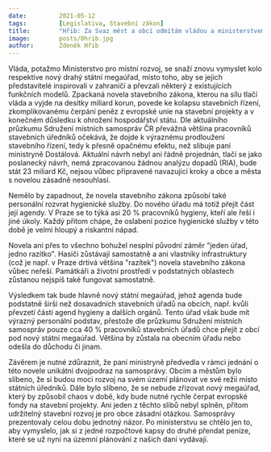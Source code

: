 ```yaml
---
date:         2021-05-12
tags:         [Legislativa, Stavební zákon]
title:        "Hřib: Za Svaz měst a obcí odmítám vládou a ministerstvem zpackaný stavební zákon"
image: 	      posts/0hrib.jpg
author:       Zdeněk Hřib
---
```


Vláda, potažmo Ministerstvo pro místní rozvoj, se snaží znovu vymyslet kolo respektive nový drahý státní megaúřad, místo toho, aby se jejich představitelé inspirovali v zahraničí a převzali některý z existujících funkčních modelů. Zpackaná novela stavebního zákona, kterou na sílu tlačí vláda a vyjde na desítky miliard korun, povede ke kolapsu stavebních řízení, zkomplikovanému čerpání peněz z evropské unie na stavební projekty a v konečném důsledku k ohrožení hospodářství státu. Dle aktuálního průzkumu Sdružení místních samospráv ČR převážná většina pracovníků stavebních úředníků očekává, že dojde k výraznému prodloužení stavebního řízení, tedy k přesně opačnému efektu, než slibuje paní ministryně Dostálová. Aktuální návrh nebyl ani řádně projednán, tlačí se jako poslanecký návrh, nemá zpracovanou žádnou analýzu dopadů (RIA), bude stát 23 miliard Kč, nejsou vůbec připravené navazující kroky a obce a města s novelou zásadně nesouhlasí. 

Nemělo by zapadnout, že novela stavebního zákona způsobí také personální rozvrat hygienické služby. Do nového úřadu má totiž přejít část její agendy. V Praze se to týká asi 20 % pracovníků hygieny, kteří ale řeší i jiné úkoly. Každý přitom chápe, že oslabení pozice hygienické služby v této době je velmi hloupý a riskantní nápad. 

Novela ani přes to všechno bohužel nesplní původní záměr "jeden úřad, jedno razítko". Hasiči zůstávají samostatně a ani vlastníky infrastruktury (což je např. v Praze drtivá většina "razítek") novela stavebního zákona vůbec neřeší. Památkáři a životní prostředí v podstatných oblastech zůstanou nejspíš také fungovat samostatně. 

Výsledkem tak bude hlavně nový státní megaúřad, jehož agenda bude podstatně širší než dosavadních stavebních úřadů na obcích, např. kvůli převzetí části agend hygieny a dalších orgánů. Tento úřad však bude mít výrazný personální podstav, přestože dle průzkumu Sdružení místních samospráv pouze cca 40 % pracovníků stavebních úřadů chce přejít z obcí pod nový státní megaúřad. Většina by zůstala na obecním úřadu nebo odešla do důchodu či jinam.

Závěrem je nutné zdůraznit, že paní ministryně předvedla v rámci jednání o této novele unikátní dvojpodraz na samosprávy. Obcím a městům bylo slíbeno, že si budou moci rozvoj na svém území plánovat ve své režii místo státních úředníků. Dále bylo slíbeno, že se nebude zřizovat nový megaúřad, který by způsobil chaos v době, kdy bude nutné rychle čerpat evropské fondy na stavební projekty. Ani jeden z těchto slibů nebyl splněn, přitom udržitelný stavební rozvoj je pro obce zásadní otázkou. Samosprávy prezentovaly celou dobu jednotný názor. Po ministerstvu se chtělo jen to, aby vymyslelo, jak si z jedné rozpočtové kapsy do druhé přendat peníze, které se už nyní na územní plánování z našich daní vydávají. 
